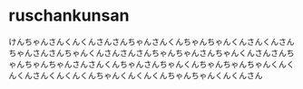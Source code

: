 # ruschankunsan
けんちゃんさんくんくんさんさんちゃんさんくんちゃんちゃんくんさんくんさんちゃんさんさんちゃんくんさんさんさんちゃんちゃんさんちゃんくんさんさんちゃんちゃんちゃんさんさんくんちゃんさんちゃんくんちゃんちゃんちゃんくんくんくんさんくんくんくんちゃんくんくんくんちゃんちゃんくんくんさん
